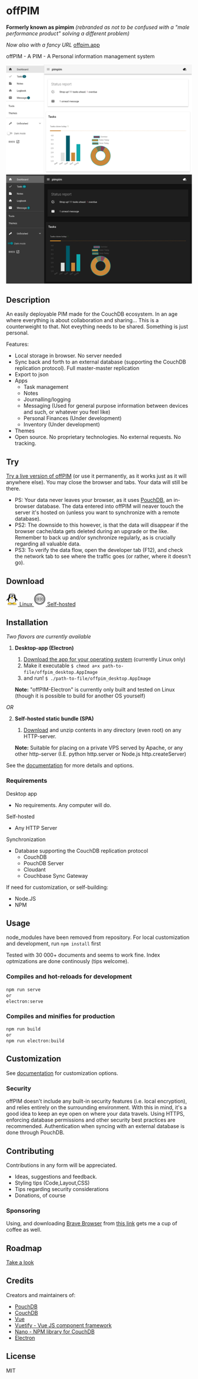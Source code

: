 # offPIM
**Formerly known as pimpim**
*(rebranded as not to be confused with a "male performance product" solving a different problem)*

*Now also with a fancy URL*
[offpim.app](https://offpim.app/)

offPIM - A PIM - A Personal information management system

![Dashboard screenshot](assets/img/dashboard.png)
![Dashboard screenshot](assets/img/dashboard-dark.png)

## Description
An easily deployable PIM made for the CouchDB ecosystem.
In an age where everything is about collaboration and sharing... This is a counterweight to that. Not eveything needs to be shared. Something is just personal.

Features:
* Local storage in browser. No server needed
* Sync back and forth to an external database (supporting the CouchDB replication protocol). Full master-master replication
* Export to json
* Apps
    * Task management
    * Notes
    * Journalling/logging
    * Messaging (Used for general purpose information between devices and such, or whatever you feel like)
    * Personal Finances (Under development)
    * Inventory (Under development)
* Themes
* Open source. No proprietary technologies. No external requests. No tracking.

## Try
[Try a live version of offPIM](https://offpim.app/) (or use it permanently, as it works just as it will anywhere else). You may close the browser and tabs. Your data will still be there.

* PS: Your data never leaves your browser, as it uses [PouchDB](https://pouchdb.com/), an in-browser database. The data entered into offPIM will neaver touch the server it's hosted on (unless you want to synchronize with a remote database).
* PS2: The downside to this however, is that the data will disappear if the browser cache/data gets deleted during an upgrade or the like. Remember to back up and/or synchronize regularly, as is crucially regarding all valuable data.
* PS3: To verify the data flow, open the developer tab (F12), and check the network tab to see where the traffic goes (or rather, where it doesn't go).

## <a id="downloads"></a>Download

<div class="card">
    <a href="https://lybekk.tech/downloads/offpim_desktop.AppImage" class="btn">
        <img src="assets/img/logo_linux.png" alt="Linux" width="32">
        Linux
    </a>
    <a href="https://lybekk.tech/downloads/offpim_self_hosted.zip" class="btn">
        <img src="assets/img/logo_self_hosted.png" alt="Self-hosted" width="32">
        Self-hosted
    </a>
</div>

## Installation

*Two flavors are currently available*

1. **Desktop-app (Electron)**
    1. [Download the app for your operating system](#downloads) (currently Linux only)
    2. Make it executable `$ chmod a+x path-to-file/offpim_desktop.AppImage`
    3. and run! `$ ./path-to-file/offpim_desktop.AppImage`

    **Note:** "offPIM-Electron" is currently only built and tested on Linux (though it is possible to build for another OS yourself)

*OR*

2. **Self-hosted static bundle (SPA)**
    1. [Download](#downloads) and unzip contents in any directory (even root) on any HTTP-server.

    **Note:** Suitable for placing on a private VPS served by Apache, or any other http-server (I.E. python http.server or Node.js http.createServer)

See the [documentation](docs/gettingstarted#installation) for more details and options.

### Requirements

Desktop app
* No requirements. Any computer will do.

Self-hosted
* Any HTTP Server

Synchronization
* Database supporting the CouchDB replication protocol
    * CouchDB
    * PouchDB Server
    * Cloudant
    * Couchbase Sync Gateway

If need for customization, or self-building:
* Node.JS
* NPM

## Usage

node_modules have been removed from repository. For local customization and development, run <code>npm install</code> first

Tested with 30 000+ documents and seems to work fine. Index optmizations are done continously (tips welcome).

### Compiles and hot-reloads for development
```
npm run serve
or
electron:serve
```

### Compiles and minifies for production
```
npm run build
or
npm run electron:build
```

## Customization

See [documentation](docs/gettingstarted) for customization options.

### Security
offPIM doesn't include any built-in security features (i.e. local encryption), and relies entirely on the surrounding environment. With this in mind, it's a good idea to keep an eye open on where your data travels.
Using HTTPS, enforcing database permissions and other security best practices are recommended. 
Authentication when syncing with an external database is done through PouchDB.

## Contributing
Contributions in any form will be appreciated.

* Ideas, suggestions and feedback.
* Styling tips (Code,Layout,CSS)
* Tips regarding security considerations
* Donations, of course

### Sponsoring
Using, and downloading [Brave Browser](https://brave.com/lyb569) from [this link](https://brave.com/lyb569) gets me a cup of coffee as well.

## Roadmap

[Take a look](docs/roadmap)

## Credits
Creators and maintainers of:
* [PouchDB](https://pouchdb.com/)
* [CouchDB](https://couchdb.apache.org/)
* [Vue](https://vuejs.org/)
* [Vuetify - Vue JS component framework](https://vuetifyjs.com/en/)
* [Nano - NPM library for CouchDB](https://www.npmjs.com/package/nano)
* [Electron](https://www.electronjs.org/)

## License
MIT
